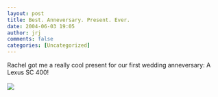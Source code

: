 ```yaml
---
layout: post
title: Best. Anneversary. Present. Ever.
date: 2004-06-03 19:05
author: jrj
comments: false
categories: [Uncategorized]
---
```

Rachel got me a really cool present for our first wedding anneversary: A Lexus SC 400!<br /><br /><img src="http://archive.jrj.org/NewLexus%20002%20%28WinCE%29.jpg" />
